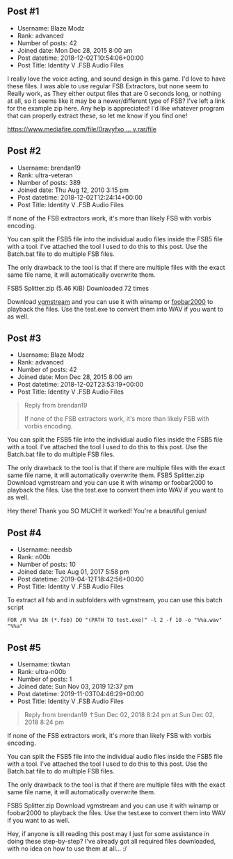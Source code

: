 ## Post #1
- Username: Blaze Modz
- Rank: advanced
- Number of posts: 42
- Joined date: Mon Dec 28, 2015 8:00 am
- Post datetime: 2018-12-02T10:54:06+00:00
- Post Title: Identity V .FSB Audio Files

I really love the voice acting, and sound design in this game. I'd love to have these files. I was able to use regular FSB Extractors, but none seem to Really work, as They either output files that are 0 seconds long, or nothing at all, so it seems like it may be a newer/different type of FSB? I've left a link for the example zip here. Any help is appreciated! I'd like whatever program that can properly extract these, so let me know if you find one! 

[https://www.mediafire.com/file/0ravyfxo ... v.rar/file](https://www.mediafire.com/file/0ravyfxoyj10044/fsbexamplesidv.rar/file)
## Post #2
- Username: brendan19
- Rank: ultra-veteran
- Number of posts: 389
- Joined date: Thu Aug 12, 2010 3:15 pm
- Post datetime: 2018-12-02T12:24:14+00:00
- Post Title: Identity V .FSB Audio Files

If none of the FSB extractors work, it's more than likely FSB with vorbis encoding.

You can split the FSB5 file into the individual audio files inside the FSB5 file with a tool. I've attached the tool I used to do this to this post. Use the Batch.bat file to do multiple FSB files.

The only drawback to the tool is that if there are multiple files with the exact same file name, it will automatically overwrite them.


 FSB5 Splitter.zip
(5.46 KiB) Downloaded 72 times


Download [vgmstream](https://github.com/bnnm/vgmstream-builds/raw/master/bin/vgmstream-latest-test-u.zip) and you can use it with winamp or [foobar2000](https://www.foobar2000.org/components/view/foo_input_vgmstream) to playback the files. Use the test.exe to convert them into WAV if you want to as well.
## Post #3
- Username: Blaze Modz
- Rank: advanced
- Number of posts: 42
- Joined date: Mon Dec 28, 2015 8:00 am
- Post datetime: 2018-12-02T23:53:19+00:00
- Post Title: Identity V .FSB Audio Files

> Reply from brendan19
>
> If none of the FSB extractors work, it's more than likely FSB with vorbis encoding.

You can split the FSB5 file into the individual audio files inside the FSB5 file with a tool. I've attached the tool I used to do this to this post. Use the Batch.bat file to do multiple FSB files.

The only drawback to the tool is that if there are multiple files with the exact same file name, it will automatically overwrite them.
FSB5 Splitter.zip
Download vgmstream and you can use it with winamp or foobar2000 to playback the files. Use the test.exe to convert them into WAV if you want to as well.

Hey there! Thank you SO MUCH! It worked! You're a beautiful genius!
## Post #4
- Username: needsb
- Rank: n00b
- Number of posts: 10
- Joined date: Tue Aug 01, 2017 5:58 pm
- Post datetime: 2019-04-12T18:42:56+00:00
- Post Title: Identity V .FSB Audio Files

To extract all fsb and in subfolders with vgmstream, you can use this batch script 

```
FOR /R %%a IN (*.fsb) DO "(PATH TO test.exe)" -l 2 -f 10 -o "%%a.wav" "%%a"
```
## Post #5
- Username: tkwtan
- Rank: ultra-n00b
- Number of posts: 1
- Joined date: Sun Nov 03, 2019 12:37 pm
- Post datetime: 2019-11-03T04:46:29+00:00
- Post Title: Identity V .FSB Audio Files

> Reply from brendan19 ↑Sun Dec 02, 2018 8:24 pm at Sun Dec 02, 2018 8:24 pm
>
> 
If none of the FSB extractors work, it's more than likely FSB with vorbis encoding.

You can split the FSB5 file into the individual audio files inside the FSB5 file with a tool. I've attached the tool I used to do this to this post. Use the Batch.bat file to do multiple FSB files.

The only drawback to the tool is that if there are multiple files with the exact same file name, it will automatically overwrite them.

FSB5 Splitter.zip
Download vgmstream and you can use it with winamp or foobar2000 to playback the files. Use the test.exe to convert them into WAV if you want to as well.

Hey, if anyone is sill reading this post may I just for some assistance in doing these step-by-step? I've already got all required files downloaded, with no idea on how to use them at all... :/
